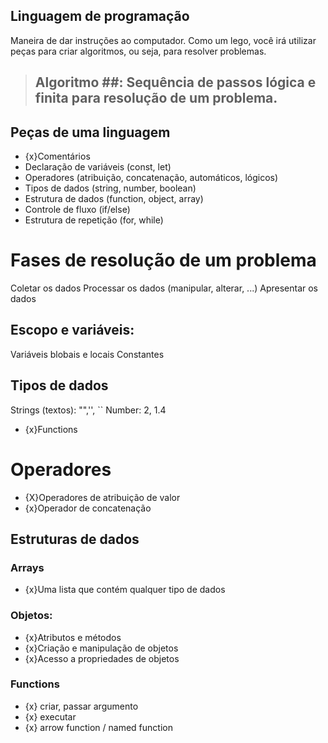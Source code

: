 ## Linguagem de programação

Maneira de dar instruções ao computador.
Como um lego, você irá utilizar peças para criar algoritmos, ou seja, para resolver problemas.

> ## Algoritmo ##: Sequência de passos lógica e finita para resolução de um problema.

## Peças de uma linguagem
- {x}Comentários
- Declaração de variáveis (const, let)
- Operadores (atribuição, concatenação, automáticos, lógicos)
- Tipos de dados (string, number, boolean)
- Estrutura de dados (function, object, array)
- Controle de fluxo (if/else)
- Estrutura de repetição (for, while)

# Fases de resolução de um problema

Coletar os dados
Processar os dados (manipular, alterar, ...)
Apresentar os dados

## Escopo e variáveis:

Variáveis blobais e locais
Constantes

## Tipos de dados

Strings (textos): "",'', ``
Number: 2, 1.4
- {x}Functions

# Operadores

- {X}Operadores de atribuição de valor
- {x}Operador de concatenação

## Estruturas de dados

### Arrays

- {x}Uma lista que contém qualquer tipo de dados

### Objetos:

- {x}Atributos e métodos
- {x}Criação e manipulação de objetos
- {x}Acesso a propriedades de objetos

### Functions

- {x} criar, passar argumento
- {x} executar
- {x} arrow function / named function
